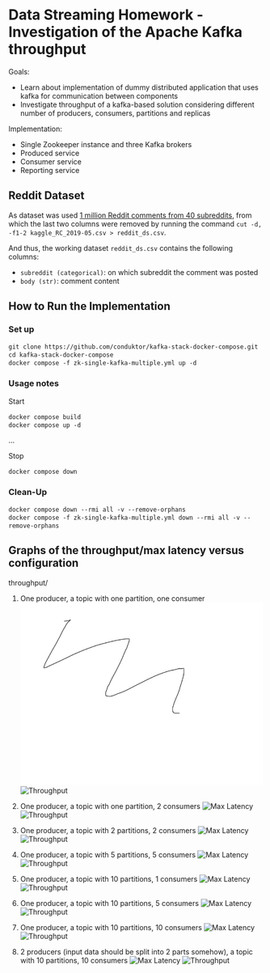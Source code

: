 # Data Streaming Homework - Investigation of the Apache Kafka throughput

Goals:
- Learn about implementation of  dummy distributed application that uses kafka for communication between components
- Investigate throughput of a kafka-based solution considering different number of producers, consumers, partitions and replicas

Implementation:
- Single Zookeeper instance and three Kafka brokers
- Produced service
- Consumer service
- Reporting service

## Reddit Dataset

As dataset was used [1 million Reddit comments from 40 subreddits](https://www.kaggle.com/datasets/smagnan/1-million-reddit-comments-from-40-subreddits), from which the last two columns were removed by running the command `cut -d, -f1-2 kaggle_RC_2019-05.csv > reddit_ds.csv`.

And thus, the working dataset `reddit_ds.csv` contains the following columns:
- `subreddit (categorical)`: on which subreddit the comment was posted
- `body (str)`: comment content

## How to Run the Implementation

### Set up

```
git clone https://github.com/conduktor/kafka-stack-docker-compose.git
cd kafka-stack-docker-compose
docker compose -f zk-single-kafka-multiple.yml up -d
```

### Usage notes

Start
```
docker compose build
docker compose up -d
```

...

Stop
```
docker compose down
```

### Clean-Up

```
docker compose down --rmi all -v --remove-orphans
docker compose -f zk-single-kafka-multiple.yml down --rmi all -v --remove-orphans
```

## Graphs of the throughput/max latency versus configuration
throughput/
1. One producer, a topic with one partition, one consumer
    ![Max Latency](graphs/1_latency.png)
    ![Throughput](graphs/1_throughput.png)

2. One producer, a topic with one partition, 2 consumers
    ![Max Latency](graphs/2_latency.png)
    ![Throughput](graphs/2_throughput.png)

3. One producer, a topic with 2 partitions, 2 consumers
    ![Max Latency](graphs/3_latency.png)
    ![Throughput](graphs/3_throughput.png)

4. One producer, a topic with 5 partitions, 5 consumers
    ![Max Latency](graphs/4_latency.png)
    ![Throughput](graphs/4_throughput.png)

5. One producer, a topic with 10 partitions, 1 consumers
    ![Max Latency](graphs/5_latency.png)
    ![Throughput](graphs/5_throughput.png)

6. One producer, a topic with 10 partitions, 5 consumers
    ![Max Latency](graphs/6_latency.png)
    ![Throughput](graphs/6_throughput.png)

7. One producer, a topic with 10 partitions, 10 consumers
    ![Max Latency](graphs/7_latency.png)
    ![Throughput](graphs/7_throughput.png)

8. 2 producers (input data should be split into 2 parts somehow), a topic with 10 partitions, 10 consumers
    ![Max Latency](graphs/8_latency.png)
    ![Throughput](graphs/8_throughput.png)

